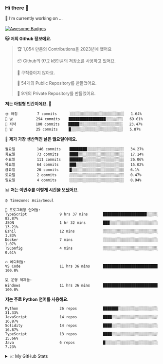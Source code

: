 ### Hi there 👋 
🔭 I’m currently working on ... </br></br>
[![Awesome Badges](https://img.shields.io/badge/Introduce-EN-green.svg)](https://github.com/tlatkdgus1/tlatkdgus1/blob/main/README.md.en)

<!--START_SECTION:waka-->
**🐱 저의 Github 정보에요.** 

> 🏆 1,054 만큼의 Contributions을 2023년에 했어요
 > 
> 📦 Github의 97.2 kB만큼의 저장소를 사용하고 있어요. 
 > 
> 🚫 구직중이지 않아요.
 > 
> 📜 54개의 Public Repository를 만들었어요. 
 > 
> 🔑 9개의 Private Repository를 만들었어요.  

**저는 아침형 인간이에요. 🐤** 

```text
🌞 아침         7 commits      ░░░░░░░░░░░░░░░░░░░░░░░░░   1.64% 
🌆 낮　         294 commits    █████████████████░░░░░░░░   69.01% 
🌃 저녁         100 commits    █████░░░░░░░░░░░░░░░░░░░░   23.47% 
🌙 밤　         25 commits     █░░░░░░░░░░░░░░░░░░░░░░░░   5.87%

```
📅 **제가 가장 생산적인 날은 월요일이에요.** 

```text
월요일          146 commits    ████████░░░░░░░░░░░░░░░░░   34.27% 
화요일          73 commits     ████░░░░░░░░░░░░░░░░░░░░░   17.14% 
수요일          111 commits    ██████░░░░░░░░░░░░░░░░░░░   26.06% 
목요일          64 commits     ███░░░░░░░░░░░░░░░░░░░░░░   15.02% 
금요일          26 commits     █░░░░░░░░░░░░░░░░░░░░░░░░   6.1% 
토요일          2 commits      ░░░░░░░░░░░░░░░░░░░░░░░░░   0.47% 
일요일          4 commits      ░░░░░░░░░░░░░░░░░░░░░░░░░   0.94%

```


📊 **저는 이번주를 이렇게 시간을 보냈어요.** 

```text
⌚︎ Timezone: Asia/Seoul

💬 프로그래밍 언어들: 
TypeScript               9 hrs 37 mins       ████████████████████░░░░░   82.87% 
JSON                     1 hr 32 mins        ███░░░░░░░░░░░░░░░░░░░░░░   13.21% 
Ezhil                    12 mins             ░░░░░░░░░░░░░░░░░░░░░░░░░   1.83% 
Docker                   7 mins              ░░░░░░░░░░░░░░░░░░░░░░░░░   1.07% 
TSConfig                 4 mins              ░░░░░░░░░░░░░░░░░░░░░░░░░   0.61%

🔥 에디터들: 
VS Code                  11 hrs 36 mins      █████████████████████████   100.0%

💻 운영 체제들: 
Windows                  11 hrs 36 mins      █████████████████████████   100.0%

```

**저는 주로 Python 언어를 사용해요.** 

```text
Python                   26 repos            ███████░░░░░░░░░░░░░░░░░░   31.33% 
JavaScript               14 repos            ████░░░░░░░░░░░░░░░░░░░░░   16.87% 
Solidity                 14 repos            ████░░░░░░░░░░░░░░░░░░░░░   16.87% 
TypeScript               13 repos            ████░░░░░░░░░░░░░░░░░░░░░   15.66% 
Java                     6 repos             █░░░░░░░░░░░░░░░░░░░░░░░░   7.23%

```



<!--END_SECTION:waka-->

<details>
<summary>📈 My GitHub Stats</summary>
<p align="center"> <img src="https://github-readme-stats.vercel.app/api?username=tlatkdgus1&show_icons=true" alt="tlatkdgus1" />
</details>
